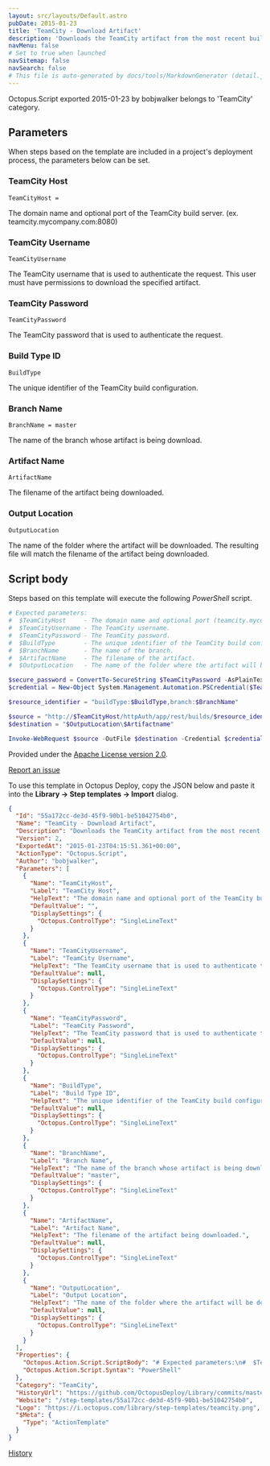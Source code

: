 ```yaml
---
layout: src/layouts/Default.astro
pubDate: 2015-01-23
title: 'TeamCity - Download Artifact'
description: 'Downloads the TeamCity artifact from the most recent build of the specified branch.'
navMenu: false
# Set to true when launched
navSitemap: false
navSearch: false
# This file is auto-generated by docs/tools/MarkdownGenerator (detail.js)
---
```


Octopus.Script exported 2015-01-23 by bobjwalker belongs to 'TeamCity' category.

## Parameters

When steps based on the template are included in a project's deployment process, the parameters below can be set.


<div class="param">

### TeamCity Host

`TeamCityHost = `

The domain name and optional port of the TeamCity build server.
(ex. teamcity.mycompany.com:8080)

</div>
        
<div class="param">

### TeamCity Username

`TeamCityUsername`

The TeamCity username that is used to authenticate the request.  This user must have permissions to download the specified artifact.

</div>
        
<div class="param">

### TeamCity Password

`TeamCityPassword`

The TeamCity password that is used to authenticate the request.

</div>
        
<div class="param">

### Build Type ID

`BuildType`

The unique identifier of the TeamCity build configuration.

</div>
        
<div class="param">

### Branch Name

`BranchName = master`

The name of the branch whose artifact is being download.

</div>
        
<div class="param">

### Artifact Name

`ArtifactName`

The filename of the artifact being downloaded.

</div>
        
<div class="param">

### Output Location

`OutputLocation`

The name of the folder where the artifact will be downloaded.  The resulting file will match the filename of the artifact being downloaded.

</div>
        

## Script body

Steps based on this template will execute the following *PowerShell* script.

```powershell
# Expected parameters:
#  $TeamCityHost     - The domain name and optional port (teamcity.mycompany.com:8080) of the TeamCity build server.
#  $TeamCityUsername - The TeamCity username.
#  $TeamCityPassword - The TeamCity password.
#  $BuildType        - The unique identifier of the TeamCity build configuration.
#  $BranchName       - The name of the branch.
#  $ArtifactName     - The filename of the artifact.
#  $OutputLocation   - The name of the folder where the artifact will be downloaded.

$secure_password = ConvertTo-SecureString $TeamCityPassword -AsPlainText -Force
$credential = New-Object System.Management.Automation.PSCredential($TeamCityUsername, $secure_password)

$resource_identifier = "buildType:$BuildType,branch:$BranchName"

$source = "http://$TeamCityHost/httpAuth/app/rest/builds/$resource_identifier/artifacts/content/$ArtifactName"
$destination = "$OutputLocation\$Artifactname"

Invoke-WebRequest $source -OutFile $destination -Credential $credential
```

Provided under the [Apache License version 2.0](https://github.com/OctopusDeploy/Library/blob/master/LICENSE.txt).

[Report an issue](https://github.com/OctopusDeploy/Library/issues/new?assignees=&labels=&projects=&template=bug-report.yml&title=Issue%20with%20TeamCity%20-%20Download%20Artifact&step-template=TeamCity%20-%20Download%20Artifact)

<div class="get-json">

To use this template in Octopus Deploy, copy the JSON below and paste it into the **Library → Step templates → Import** dialog.

```json
{
  "Id": "55a172cc-de3d-45f9-90b1-be51042754b0",
  "Name": "TeamCity - Download Artifact",
  "Description": "Downloads the TeamCity artifact from the most recent build of the specified branch.",
  "Version": 2,
  "ExportedAt": "2015-01-23T04:15:51.361+00:00",
  "ActionType": "Octopus.Script",
  "Author": "bobjwalker",
  "Parameters": [
    {
      "Name": "TeamCityHost",
      "Label": "TeamCity Host",
      "HelpText": "The domain name and optional port of the TeamCity build server.\n(ex. teamcity.mycompany.com:8080)",
      "DefaultValue": "",
      "DisplaySettings": {
        "Octopus.ControlType": "SingleLineText"
      }
    },
    {
      "Name": "TeamCityUsername",
      "Label": "TeamCity Username",
      "HelpText": "The TeamCity username that is used to authenticate the request.  This user must have permissions to download the specified artifact.",
      "DefaultValue": null,
      "DisplaySettings": {
        "Octopus.ControlType": "SingleLineText"
      }
    },
    {
      "Name": "TeamCityPassword",
      "Label": "TeamCity Password",
      "HelpText": "The TeamCity password that is used to authenticate the request.",
      "DefaultValue": null,
      "DisplaySettings": {
        "Octopus.ControlType": "SingleLineText"
      }
    },
    {
      "Name": "BuildType",
      "Label": "Build Type ID",
      "HelpText": "The unique identifier of the TeamCity build configuration.",
      "DefaultValue": null,
      "DisplaySettings": {
        "Octopus.ControlType": "SingleLineText"
      }
    },
    {
      "Name": "BranchName",
      "Label": "Branch Name",
      "HelpText": "The name of the branch whose artifact is being download.",
      "DefaultValue": "master",
      "DisplaySettings": {
        "Octopus.ControlType": "SingleLineText"
      }
    },
    {
      "Name": "ArtifactName",
      "Label": "Artifact Name",
      "HelpText": "The filename of the artifact being downloaded.",
      "DefaultValue": null,
      "DisplaySettings": {
        "Octopus.ControlType": "SingleLineText"
      }
    },
    {
      "Name": "OutputLocation",
      "Label": "Output Location",
      "HelpText": "The name of the folder where the artifact will be downloaded.  The resulting file will match the filename of the artifact being downloaded.",
      "DefaultValue": null,
      "DisplaySettings": {
        "Octopus.ControlType": "SingleLineText"
      }
    }
  ],
  "Properties": {
    "Octopus.Action.Script.ScriptBody": "# Expected parameters:\n#  $TeamCityHost     - The domain name and optional port (teamcity.mycompany.com:8080) of the TeamCity build server.\n#  $TeamCityUsername - The TeamCity username.\n#  $TeamCityPassword - The TeamCity password.\n#  $BuildType        - The unique identifier of the TeamCity build configuration.\n#  $BranchName       - The name of the branch.\n#  $ArtifactName     - The filename of the artifact.\n#  $OutputLocation   - The name of the folder where the artifact will be downloaded.\n\n$secure_password = ConvertTo-SecureString $TeamCityPassword -AsPlainText -Force\n$credential = New-Object System.Management.Automation.PSCredential($TeamCityUsername, $secure_password)\n\n$resource_identifier = \"buildType:$BuildType,branch:$BranchName\"\n\n$source = \"http://$TeamCityHost/httpAuth/app/rest/builds/$resource_identifier/artifacts/content/$ArtifactName\"\n$destination = \"$OutputLocation\\$Artifactname\"\n\nInvoke-WebRequest $source -OutFile $destination -Credential $credential",
    "Octopus.Action.Script.Syntax": "PowerShell"
  },
  "Category": "TeamCity",
  "HistoryUrl": "https://github.com/OctopusDeploy/Library/commits/master/step-templates//opt/buildagent/work/75443764cd38076d/step-templates/teamcity-download-artifact.json",
  "Website": "/step-templates/55a172cc-de3d-45f9-90b1-be51042754b0",
  "Logo": "https://i.octopus.com/library/step-templates/teamcity.png",
  "$Meta": {
    "Type": "ActionTemplate"
  }
}
```

[History](https://github.com/OctopusDeploy/Library/commits/master/step-templates/https://github.com/OctopusDeploy/Library/commits/master/step-templates//opt/buildagent/work/75443764cd38076d/step-templates/teamcity-download-artifact.json)

</div>

